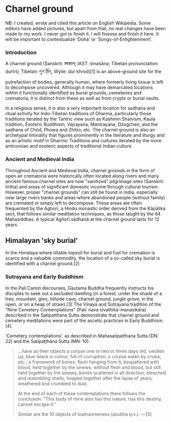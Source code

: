 
# Charnel ground #

NB: I created, wrote and cited this article on English Wikipedia. Some editors have added pictures, but apart from that, no real changes have been made to my work. I never got to finish it. I will finesse and finish it here. It will be important to contextualize 'Doha' or 'Songs-of-Enlightenment'.

### Introduction ###

A charnel ground (Sanskrit: श्मशान; IAST: śmaśāna; Tibetan pronunciation: durtrö; Tibetan: དུར་ཁྲོད, Wylie: dur khrod)[1] is an above-ground site for the putrefaction of bodies, generally human, where formerly living tissue is left to decompose uncovered. Although it may have demarcated locations within it functionally identified as burial grounds, cemeteries and crematoria, it is distinct from these as well as from crypts or burial vaults.

In a religious sense, it is also a very important location for sadhana and ritual activity for Indo-Tibetan traditions of Dharma, particularly those traditions iterated by the Tantric view such as Kashmiri Shaivism, Kaula tradition, Esoteric Buddhism, Vajrayana, Mantrayana, Dzogchen, and the sadhana of Chöd, Phowa and Zhitro, etc. The charnel ground is also an archetypal liminality that figures prominently in the literature and liturgy and as an artistic motif in Dharmic Traditions and cultures iterated by the more antinomian and esoteric aspects of traditional Indian culture.

### Ancient and Medieval India ###

Throughout Ancient and Medieval India, charnel grounds in the form of open air crematoria were historically often located along rivers and many ancient famous charnel sites are now "sanitized" pilgrimage sites (Sanskrit: tirtha) and areas of significant domestic income through cultural tourism. However, proper "charnel grounds" can still be found in India, especially near large rivers banks and areas where abandoned people (without family) are cremated or simply left to decompose. These areas are often frequented by the Aghorī, a Hindu monastic order derived from the Kāpālika sect, that follows similar meditation techniques, as those taught by the 84 Mahasiddhas. A typical Aghorī sādhanā at the charnel ground lasts for 12 years.

## Himalayan 'sky burial' ###

In the Himalaya where tillable topsoil for burial and fuel for cremation is scarce and a valuable commodity, the location of a so-called sky burial is identified with a charnel ground.[2]

### Sutrayana and Early Buddhism ###

In the Pali Canon discourses, Gautama Buddha frequently instructs his disciples to seek out a secluded dwelling (in a forest, under the shade of a tree, mountain, glen, hillside cave, charnel ground, jungle grove, in the open, or on a heap of straw).[3] The Vinaya and Sutrayana tradition of the "Nine Cemetery Contemplations" (Pali: nava sīvathikā-manasikāra) described in the Satipatthana Sutta demonstrate that charnel ground and cemetery meditations were part of the ascetic practices in Early Buddhism.[4]

'Cemetery contemplations', as described in Mahasatipatthana Sutta (DN: 22) and the Satipaṭṭhāna Sutta (MN: 10):

> ...have as their objects a corpse one or two or three days old, swollen up, blue-black in colour, full of corruption; a corpse eaten by crows, etc.; a framework of bones; flesh hanging from it, bespattered with blood, held together by the sinews; without flesh and blood, but still held together by the sinews; bones scattered in all direction; bleached and resembling shells; heaped together after the lapse of years; weathered and crumbled to dust.
>
> At the end of each of these contemplations there follows the conclusion: "This body of mine also has this nature, has this destiny, cannot escape it."
>
> Similar are the 10 objects of loathsomeness (asubha q.v.). — [5]



